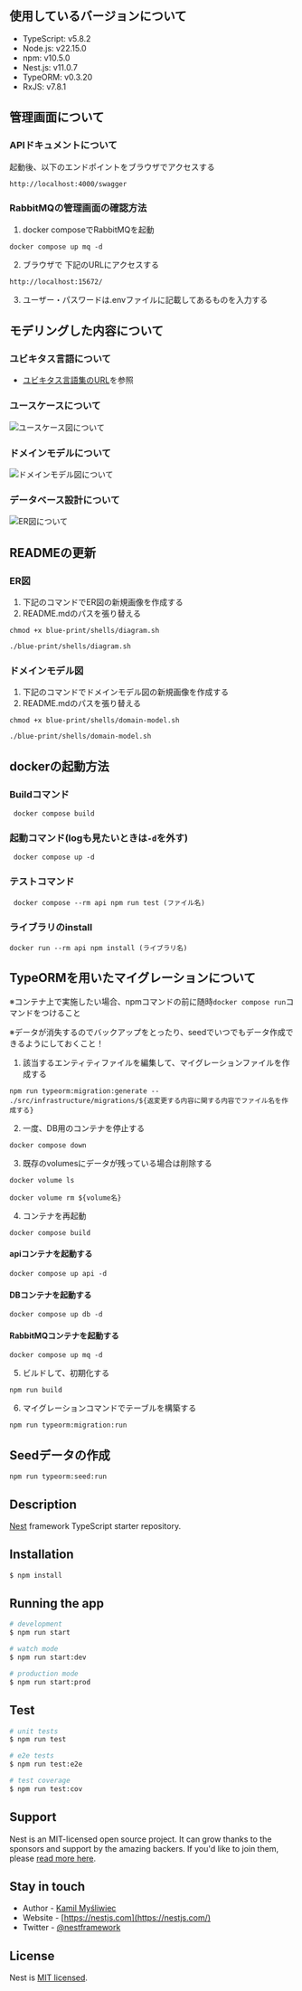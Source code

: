 ## 使用しているバージョンについて
- TypeScript: v5.8.2
- Node.js: v22.15.0
- npm: v10.5.0
- Nest.js: v11.0.7
- TypeORM: v0.3.20
- RxJS: v7.8.1

## 管理画面について
### APIドキュメントについて
起動後、以下のエンドポイントをブラウザでアクセスする
```
http://localhost:4000/swagger
```

### RabbitMQの管理画面の確認方法
1. docker composeでRabbitMQを起動
```
docker compose up mq -d
```
2. ブラウザで 下記のURLにアクセスする
```
http://localhost:15672/
```
3. ユーザー・パスワードは.envファイルに記載してあるものを入力する


## モデリングした内容について
### ユビキタス言語について
- [ユビキタス言語集のURL](https://docs.google.com/spreadsheets/d/1iG-OT2WOR4m4MekhEshM-utDvKH2KD6XZsPkvSSkf1k/edit?gid=0#gid=0)を参照

### ユースケースについて
![ユースケース図について](assets/usecase-diagram.png)
### ドメインモデルについて
![ドメインモデル図について](assets/domain-models/20250608211700-domain-model.png)
### データベース設計について
![ER図について](assets/relations/20250811214030-relations.png)


## READMEの更新
### ER図
1. 下記のコマンドでER図の新規画像を作成する
2. README.mdのパスを張り替える

```
chmod +x blue-print/shells/diagram.sh

./blue-print/shells/diagram.sh
```

### ドメインモデル図
1. 下記のコマンドでドメインモデル図の新規画像を作成する
2. README.mdのパスを張り替える

```
chmod +x blue-print/shells/domain-model.sh

./blue-print/shells/domain-model.sh
```


## dockerの起動方法

### Buildコマンド
```
 docker compose build
```

### 起動コマンド(logも見たいときは`-d`を外す)
```
 docker compose up -d
```

### テストコマンド
```
 docker compose --rm api npm run test (ファイル名)
```

### ライブラリのinstall
```
docker run --rm api npm install (ライブラリ名)
```

## TypeORMを用いたマイグレーションについて

※コンテナ上で実施したい場合、npmコマンドの前に随時`docker compose run`コマンドをつけること

※データが消失するのでバックアップをとったり、seedでいつでもデータ作成できるようにしておくこと！

1. 該当するエンティティファイルを編集して、マイグレーションファイルを作成する
```
npm run typeorm:migration:generate -- ./src/infrastructure/migrations/${返変更する内容に関する内容でファイル名を作成する}
```

2. 一度、DB用のコンテナを停止する
```
docker compose down
```

3. 既存のvolumesにデータが残っている場合は削除する
```
docker volume ls
```

```
docker volume rm ${volume名}
```

4. コンテナを再起動
```
docker compose build
```
#### apiコンテナを起動する
```
docker compose up api -d
```

#### DBコンテナを起動する
```
docker compose up db -d
```
#### RabbitMQコンテナを起動する
```
docker compose up mq -d
```
5. ビルドして、初期化する
```
npm run build
```

6. マイグレーションコマンドでテーブルを構築する
```
npm run typeorm:migration:run
```

## Seedデータの作成
```
npm run typeorm:seed:run
```

## Description

[Nest](https://github.com/nestjs/nest) framework TypeScript starter repository.

## Installation

```bash
$ npm install
```

## Running the app

```bash
# development
$ npm run start

# watch mode
$ npm run start:dev

# production mode
$ npm run start:prod
```

## Test

```bash
# unit tests
$ npm run test

# e2e tests
$ npm run test:e2e

# test coverage
$ npm run test:cov
```

## Support

Nest is an MIT-licensed open source project. It can grow thanks to the sponsors and support by the amazing backers. If you'd like to join them, please [read more here](https://docs.nestjs.com/support).

## Stay in touch

- Author - [Kamil Myśliwiec](https://kamilmysliwiec.com)
- Website - [https://nestjs.com](https://nestjs.com/)
- Twitter - [@nestframework](https://twitter.com/nestframework)

## License

Nest is [MIT licensed](LICENSE).
